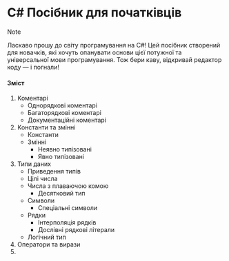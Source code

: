 # C# Посібник для початківців

> [!NOTE]  
> Ласкаво прошу до світу програмування на C#! Цей посібник створений для новачків, які хочуть опанувати основи цієї потужної та універсальної мови програмування. Тож бери каву, відкривай редактор коду — і погнали!


#### **Зміст**
1. Коментарі
   - Однорядкові коментарі
   - Багаторядкові коментарі
   - Документаційні коментарі
2. Константи та змінні
   - Константи
   - Змінні
     - Неявно типізовані
     - Явно типізовані
4. Типи даних
   - Приведення типів
   - Цілі числа
   - Числа з плаваючою комою
     - Десятковий тип
   - Символи
     - Спеціальні символи
   - Рядки
     - Інтерполяція рядків
     - Дослівні рядкові літерали
   - Логічний тип
6. Оператори та вирази
7. 
